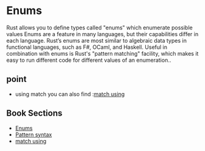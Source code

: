 # Enums

Rust allows you to define types called "enums" which enumerate possible values
Enums are a feature in many languages, but their capabilities differ in each language. Rust’s enums are most similar to algebraic data types in functional languages, such as F#, OCaml, and Haskell.
Useful in combination with enums is Rust's "pattern matching" facility, which makes it easy to run different code for different values of an enumeration..

## point

+ using match you can also find :[match using](https://doc.rust-lang.org/book/ch06-02-match.html)

## Book Sections

+ [Enums](https://doc.rust-lang.org/book/ch06-00-enums.html)
+ [Pattern syntax](https://doc.rust-lang.org/book/ch18-03-pattern-syntax.html)
+ [match using](https://doc.rust-lang.org/book/ch06-02-match.html)
